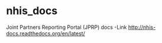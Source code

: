 # nhis_docs
Joint Partners Reporting Portal (JPRP) docs
-Link http://nhis-docs.readthedocs.org/en/latest/

